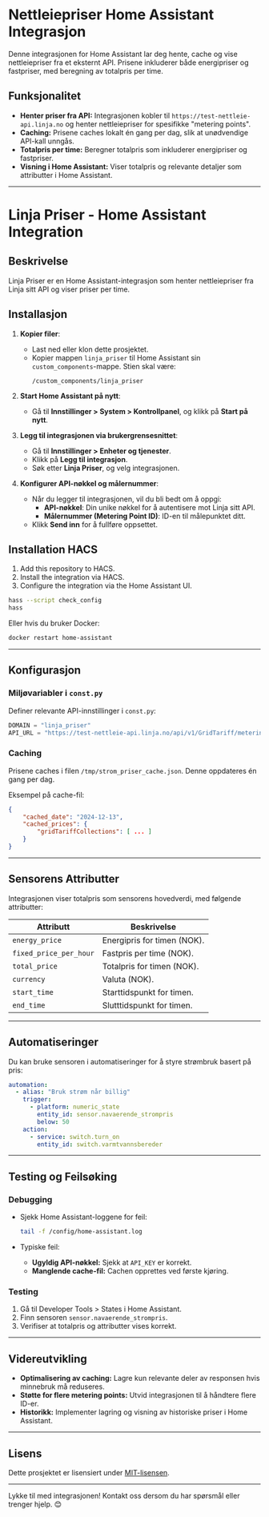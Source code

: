 # Nettleiepriser Home Assistant Integrasjon

Denne integrasjonen for Home Assistant lar deg hente, cache og vise nettleiepriser fra et eksternt API. Prisene inkluderer både energipriser og fastpriser, med beregning av totalpris per time.

## Funksjonalitet

- **Henter priser fra API:** Integrasjonen kobler til `https://test-nettleie-api.linja.no` og henter nettleiepriser for spesifikke "metering points".
- **Caching:** Prisene caches lokalt én gang per dag, slik at unødvendige API-kall unngås.
- **Totalpris per time:** Beregner totalpris som inkluderer energipriser og fastpriser.
- **Visning i Home Assistant:** Viser totalpris og relevante detaljer som attributter i Home Assistant.

---

# Linja Priser - Home Assistant Integration

## Beskrivelse
Linja Priser er en Home Assistant-integrasjon som henter nettleiepriser fra Linja sitt API og viser priser per time.

## Installasjon

1. **Kopier filer**:
   - Last ned eller klon dette prosjektet.
   - Kopier mappen `linja_priser` til Home Assistant sin `custom_components`-mappe. Stien skal være:
     ```
     /custom_components/linja_priser
     ```

2. **Start Home Assistant på nytt**:
   - Gå til **Innstillinger > System > Kontrollpanel**, og klikk på **Start på nytt**.

3. **Legg til integrasjonen via brukergrensesnittet**:
   - Gå til **Innstillinger > Enheter og tjenester**.
   - Klikk på **Legg til integrasjon**.
   - Søk etter **Linja Priser**, og velg integrasjonen.

4. **Konfigurer API-nøkkel og målernummer**:
   - Når du legger til integrasjonen, vil du bli bedt om å oppgi:
     - **API-nøkkel**: Din unike nøkkel for å autentisere mot Linja sitt API.
     - **Målernummer (Metering Point ID)**: ID-en til målepunktet ditt.
   - Klikk **Send inn** for å fullføre oppsettet.


## Installation HACS

1. Add this repository to HACS.
2. Install the integration via HACS.
3. Configure the integration via the Home Assistant UI.


```bash
hass --script check_config
hass
```

Eller hvis du bruker Docker:

```bash
docker restart home-assistant
```

---

## Konfigurasjon

### Miljøvariabler i `const.py`
Definer relevante API-innstillinger i `const.py`:

```python
DOMAIN = "linja_priser"
API_URL = "https://test-nettleie-api.linja.no/api/v1/GridTariff/meteringpointsgridtariffs"
```

### Caching
Prisene caches i filen `/tmp/strom_priser_cache.json`. Denne oppdateres én gang per dag.

Eksempel på cache-fil:
```json
{
    "cached_date": "2024-12-13",
    "cached_prices": {
        "gridTariffCollections": [ ... ]
    }
}
```

---

## Sensorens Attributter
Integrasjonen viser totalpris som sensorens hovedverdi, med følgende attributter:

| Attributt            | Beskrivelse                        |
|----------------------|------------------------------------|
| `energy_price`       | Energipris for timen (NOK).       |
| `fixed_price_per_hour` | Fastpris per time (NOK).         |
| `total_price`        | Totalpris for timen (NOK).        |
| `currency`           | Valuta (NOK).                    |
| `start_time`         | Starttidspunkt for timen.         |
| `end_time`           | Slutttidspunkt for timen.         |

---

## Automatiseringer
Du kan bruke sensoren i automatiseringer for å styre strømbruk basert på pris:

```yaml
automation:
  - alias: "Bruk strøm når billig"
    trigger:
      - platform: numeric_state
        entity_id: sensor.navaerende_strompris
        below: 50
    action:
      - service: switch.turn_on
        entity_id: switch.varmtvannsbereder
```

---

## Testing og Feilsøking

### Debugging
- Sjekk Home Assistant-loggene for feil:
  ```bash
  tail -f /config/home-assistant.log
  ```

- Typiske feil:
  - **Ugyldig API-nøkkel:** Sjekk at `API_KEY` er korrekt.
  - **Manglende cache-fil:** Cachen opprettes ved første kjøring.

### Testing
1. Gå til Developer Tools > States i Home Assistant.
2. Finn sensoren `sensor.navaerende_strompris`.
3. Verifiser at totalpris og attributter vises korrekt.

---

## Videreutvikling

- **Optimalisering av caching:** Lagre kun relevante deler av responsen hvis minnebruk må reduseres.
- **Støtte for flere metering points:** Utvid integrasjonen til å håndtere flere ID-er.
- **Historikk:** Implementer lagring og visning av historiske priser i Home Assistant.

---

## Lisens
Dette prosjektet er lisensiert under [MIT-lisensen](https://opensource.org/licenses/MIT).

---

Lykke til med integrasjonen! Kontakt oss dersom du har spørsmål eller trenger hjelp. 😊

